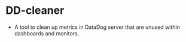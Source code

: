 # DD-cleaner

+ A tool to clean up metrics in DataDog server that are unused within dashboards and monitors.